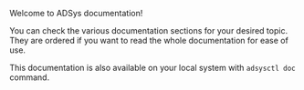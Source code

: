 Welcome to ADSys documentation!

You can check the various documentation sections for your desired topic. They are ordered if you want to read the whole documentation for ease of use.

This documentation is also available on your local system with `adsysctl doc` command.